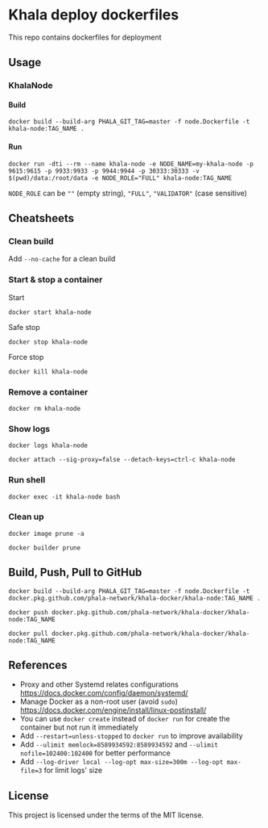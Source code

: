Khala deploy dockerfiles
====

This repo contains dockerfiles for deployment

## Usage

### KhalaNode

#### Build

`docker build --build-arg PHALA_GIT_TAG=master -f node.Dockerfile -t khala-node:TAG_NAME .`

#### Run

`docker run -dti --rm --name khala-node -e NODE_NAME=my-khala-node -p 9615:9615 -p 9933:9933 -p 9944:9944 -p 30333:30333 -v $(pwd)/data:/root/data -e NODE_ROLE="FULL" khala-node:TAG_NAME`

`NODE_ROLE` can be `""` (empty string), `"FULL"`, `"VALIDATOR"` (case sensitive)

## Cheatsheets

### Clean build

Add `--no-cache` for a clean build

### Start & stop a container

Start

`docker start khala-node`

Safe stop

`docker stop khala-node`

Force stop

`docker kill khala-node`

### Remove a container

`docker rm khala-node`

### Show logs

`docker logs khala-node`

`docker attach --sig-proxy=false --detach-keys=ctrl-c khala-node`

### Run shell

`docker exec -it khala-node bash`

### Clean up

`docker image prune -a`

`docker builder prune`

## Build, Push, Pull to GitHub

`docker build --build-arg PHALA_GIT_TAG=master -f node.Dockerfile -t docker.pkg.github.com/phala-network/khala-docker/khala-node:TAG_NAME .`

`docker push docker.pkg.github.com/phala-network/khala-docker/khala-node:TAG_NAME`

`docker pull docker.pkg.github.com/phala-network/khala-docker/khala-node:TAG_NAME`

## References

- Proxy and other Systemd relates configurations <https://docs.docker.com/config/daemon/systemd/>
- Manage Docker as a non-root user (avoid `sudo`) <https://docs.docker.com/engine/install/linux-postinstall/>
- You can use `docker create` instead of `docker run` for create the container but not run it immediately
- Add `--restart=unless-stopped` to `docker run` to improve availability
- Add `--ulimit memlock=8589934592:8589934592` and `--ulimit nofile=102400:102400` for better performance
- Add `--log-driver local --log-opt max-size=300m --log-opt max-file=3` for limit logs' size

## License

This project is licensed under the terms of the MIT license.
